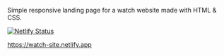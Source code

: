 Simple responsive landing page for a watch website made with HTML &amp; CSS. 

[![Netlify Status](https://api.netlify.com/api/v1/badges/e8ff4760-66db-4e24-b190-9c1300212622/deploy-status)](https://app.netlify.com/sites/pensive-stonebraker-ce5d9f/deploys)

https://watch-site.netlify.app
